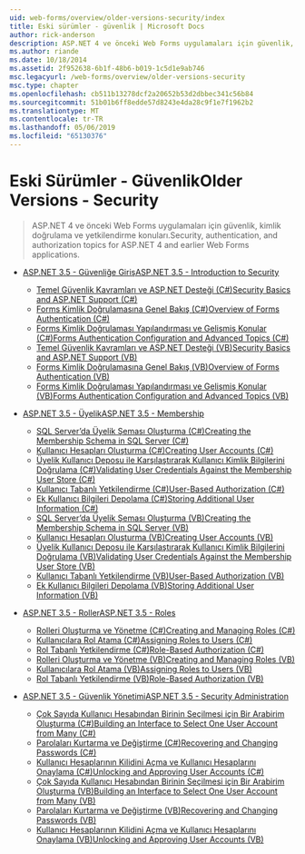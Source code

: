 ```yaml
---
uid: web-forms/overview/older-versions-security/index
title: Eski sürümler - güvenlik | Microsoft Docs
author: rick-anderson
description: ASP.NET 4 ve önceki Web Forms uygulamaları için güvenlik, kimlik doğrulama ve yetkilendirme konuları.
ms.author: riande
ms.date: 10/18/2014
ms.assetid: 2f952638-6b1f-48b6-b019-1c5d1e9ab746
msc.legacyurl: /web-forms/overview/older-versions-security
msc.type: chapter
ms.openlocfilehash: cb511b13278dcf2a20652b53d2dbbec341c56b84
ms.sourcegitcommit: 51b01b6ff8edde57d8243e4da28c9f1e7f1962b2
ms.translationtype: MT
ms.contentlocale: tr-TR
ms.lasthandoff: 05/06/2019
ms.locfileid: "65130376"
---
```

# <a name="older-versions---security"></a><span data-ttu-id="9c0d2-103">Eski Sürümler - Güvenlik</span><span class="sxs-lookup"><span data-stu-id="9c0d2-103">Older Versions - Security</span></span>

> <span data-ttu-id="9c0d2-104">ASP.NET 4 ve önceki Web Forms uygulamaları için güvenlik, kimlik doğrulama ve yetkilendirme konuları.</span><span class="sxs-lookup"><span data-stu-id="9c0d2-104">Security, authentication, and authorization topics for ASP.NET 4 and earlier Web Forms applications.</span></span>

- [<span data-ttu-id="9c0d2-105">ASP.NET 3.5 - Güvenliğe Giriş</span><span class="sxs-lookup"><span data-stu-id="9c0d2-105">ASP.NET 3.5 - Introduction to Security</span></span>](introduction/index.md)

    - [<span data-ttu-id="9c0d2-106">Temel Güvenlik Kavramları ve ASP.NET Desteği (C#)</span><span class="sxs-lookup"><span data-stu-id="9c0d2-106">Security Basics and ASP.NET Support (C#)</span></span>](introduction/security-basics-and-asp-net-support-cs.md)
    - [<span data-ttu-id="9c0d2-107">Forms Kimlik Doğrulamasına Genel Bakış (C#)</span><span class="sxs-lookup"><span data-stu-id="9c0d2-107">Overview of Forms Authentication (C#)</span></span>](introduction/an-overview-of-forms-authentication-cs.md)
    - [<span data-ttu-id="9c0d2-108">Forms Kimlik Doğrulaması Yapılandırması ve Gelişmiş Konular (C#)</span><span class="sxs-lookup"><span data-stu-id="9c0d2-108">Forms Authentication Configuration and Advanced Topics (C#)</span></span>](introduction/forms-authentication-configuration-and-advanced-topics-cs.md)
    - [<span data-ttu-id="9c0d2-109">Temel Güvenlik Kavramları ve ASP.NET Desteği (VB)</span><span class="sxs-lookup"><span data-stu-id="9c0d2-109">Security Basics and ASP.NET Support (VB)</span></span>](introduction/security-basics-and-asp-net-support-vb.md)
    - [<span data-ttu-id="9c0d2-110">Forms Kimlik Doğrulamasına Genel Bakış (VB)</span><span class="sxs-lookup"><span data-stu-id="9c0d2-110">Overview of Forms Authentication (VB)</span></span>](introduction/an-overview-of-forms-authentication-vb.md)
    - [<span data-ttu-id="9c0d2-111">Forms Kimlik Doğrulaması Yapılandırması ve Gelişmiş Konular (VB)</span><span class="sxs-lookup"><span data-stu-id="9c0d2-111">Forms Authentication Configuration and Advanced Topics (VB)</span></span>](introduction/forms-authentication-configuration-and-advanced-topics-vb.md)
- [<span data-ttu-id="9c0d2-112">ASP.NET 3.5 - Üyelik</span><span class="sxs-lookup"><span data-stu-id="9c0d2-112">ASP.NET 3.5 - Membership</span></span>](membership/index.md)

    - [<span data-ttu-id="9c0d2-113">SQL Server’da Üyelik Şeması Oluşturma (C#)</span><span class="sxs-lookup"><span data-stu-id="9c0d2-113">Creating the Membership Schema in SQL Server (C#)</span></span>](membership/creating-the-membership-schema-in-sql-server-cs.md)
    - [<span data-ttu-id="9c0d2-114">Kullanıcı Hesapları Oluşturma (C#)</span><span class="sxs-lookup"><span data-stu-id="9c0d2-114">Creating User Accounts (C#)</span></span>](membership/creating-user-accounts-cs.md)
    - [<span data-ttu-id="9c0d2-115">Üyelik Kullanıcı Deposu ile Karşılaştırarak Kullanıcı Kimlik Bilgilerini Doğrulama (C#)</span><span class="sxs-lookup"><span data-stu-id="9c0d2-115">Validating User Credentials Against the Membership User Store (C#)</span></span>](membership/validating-user-credentials-against-the-membership-user-store-cs.md)
    - [<span data-ttu-id="9c0d2-116">Kullanıcı Tabanlı Yetkilendirme (C#)</span><span class="sxs-lookup"><span data-stu-id="9c0d2-116">User-Based Authorization (C#)</span></span>](membership/user-based-authorization-cs.md)
    - [<span data-ttu-id="9c0d2-117">Ek Kullanıcı Bilgileri Depolama (C#)</span><span class="sxs-lookup"><span data-stu-id="9c0d2-117">Storing Additional User Information (C#)</span></span>](membership/storing-additional-user-information-cs.md)
    - [<span data-ttu-id="9c0d2-118">SQL Server’da Üyelik Şeması Oluşturma (VB)</span><span class="sxs-lookup"><span data-stu-id="9c0d2-118">Creating the Membership Schema in SQL Server (VB)</span></span>](membership/creating-the-membership-schema-in-sql-server-vb.md)
    - [<span data-ttu-id="9c0d2-119">Kullanıcı Hesapları Oluşturma (VB)</span><span class="sxs-lookup"><span data-stu-id="9c0d2-119">Creating User Accounts (VB)</span></span>](membership/creating-user-accounts-vb.md)
    - [<span data-ttu-id="9c0d2-120">Üyelik Kullanıcı Deposu ile Karşılaştırarak Kullanıcı Kimlik Bilgilerini Doğrulama (VB)</span><span class="sxs-lookup"><span data-stu-id="9c0d2-120">Validating User Credentials Against the Membership User Store (VB)</span></span>](membership/validating-user-credentials-against-the-membership-user-store-vb.md)
    - [<span data-ttu-id="9c0d2-121">Kullanıcı Tabanlı Yetkilendirme (VB)</span><span class="sxs-lookup"><span data-stu-id="9c0d2-121">User-Based Authorization (VB)</span></span>](membership/user-based-authorization-vb.md)
    - [<span data-ttu-id="9c0d2-122">Ek Kullanıcı Bilgileri Depolama (VB)</span><span class="sxs-lookup"><span data-stu-id="9c0d2-122">Storing Additional User Information (VB)</span></span>](membership/storing-additional-user-information-vb.md)
- [<span data-ttu-id="9c0d2-123">ASP.NET 3.5 - Roller</span><span class="sxs-lookup"><span data-stu-id="9c0d2-123">ASP.NET 3.5 - Roles</span></span>](roles/index.md)

    - [<span data-ttu-id="9c0d2-124">Rolleri Oluşturma ve Yönetme (C#)</span><span class="sxs-lookup"><span data-stu-id="9c0d2-124">Creating and Managing Roles (C#)</span></span>](roles/creating-and-managing-roles-cs.md)
    - [<span data-ttu-id="9c0d2-125">Kullanıcılara Rol Atama (C#)</span><span class="sxs-lookup"><span data-stu-id="9c0d2-125">Assigning Roles to Users (C#)</span></span>](roles/assigning-roles-to-users-cs.md)
    - [<span data-ttu-id="9c0d2-126">Rol Tabanlı Yetkilendirme (C#)</span><span class="sxs-lookup"><span data-stu-id="9c0d2-126">Role-Based Authorization (C#)</span></span>](roles/role-based-authorization-cs.md)
    - [<span data-ttu-id="9c0d2-127">Rolleri Oluşturma ve Yönetme (VB)</span><span class="sxs-lookup"><span data-stu-id="9c0d2-127">Creating and Managing Roles (VB)</span></span>](roles/creating-and-managing-roles-vb.md)
    - [<span data-ttu-id="9c0d2-128">Kullanıcılara Rol Atama (VB)</span><span class="sxs-lookup"><span data-stu-id="9c0d2-128">Assigning Roles to Users (VB)</span></span>](roles/assigning-roles-to-users-vb.md)
    - [<span data-ttu-id="9c0d2-129">Rol Tabanlı Yetkilendirme (VB)</span><span class="sxs-lookup"><span data-stu-id="9c0d2-129">Role-Based Authorization (VB)</span></span>](roles/role-based-authorization-vb.md)
- [<span data-ttu-id="9c0d2-130">ASP.NET 3.5 - Güvenlik Yönetimi</span><span class="sxs-lookup"><span data-stu-id="9c0d2-130">ASP.NET 3.5 - Security Administration</span></span>](admin/index.md)

    - [<span data-ttu-id="9c0d2-131">Çok Sayıda Kullanıcı Hesabından Birinin Seçilmesi için Bir Arabirim Oluşturma (C#)</span><span class="sxs-lookup"><span data-stu-id="9c0d2-131">Building an Interface to Select One User Account from Many (C#)</span></span>](admin/building-an-interface-to-select-one-user-account-from-many-cs.md)
    - [<span data-ttu-id="9c0d2-132">Parolaları Kurtarma ve Değiştirme (C#)</span><span class="sxs-lookup"><span data-stu-id="9c0d2-132">Recovering and Changing Passwords (C#)</span></span>](admin/recovering-and-changing-passwords-cs.md)
    - [<span data-ttu-id="9c0d2-133">Kullanıcı Hesaplarının Kilidini Açma ve Kullanıcı Hesaplarını Onaylama (C#)</span><span class="sxs-lookup"><span data-stu-id="9c0d2-133">Unlocking and Approving User Accounts (C#)</span></span>](admin/unlocking-and-approving-user-accounts-cs.md)
    - [<span data-ttu-id="9c0d2-134">Çok Sayıda Kullanıcı Hesabından Birinin Seçilmesi için Bir Arabirim Oluşturma (VB)</span><span class="sxs-lookup"><span data-stu-id="9c0d2-134">Building an Interface to Select One User Account from Many (VB)</span></span>](admin/building-an-interface-to-select-one-user-account-from-many-vb.md)
    - [<span data-ttu-id="9c0d2-135">Parolaları Kurtarma ve Değiştirme (VB)</span><span class="sxs-lookup"><span data-stu-id="9c0d2-135">Recovering and Changing Passwords (VB)</span></span>](admin/recovering-and-changing-passwords-vb.md)
    - [<span data-ttu-id="9c0d2-136">Kullanıcı Hesaplarının Kilidini Açma ve Kullanıcı Hesaplarını Onaylama (VB)</span><span class="sxs-lookup"><span data-stu-id="9c0d2-136">Unlocking and Approving User Accounts (VB)</span></span>](admin/unlocking-and-approving-user-accounts-vb.md)
